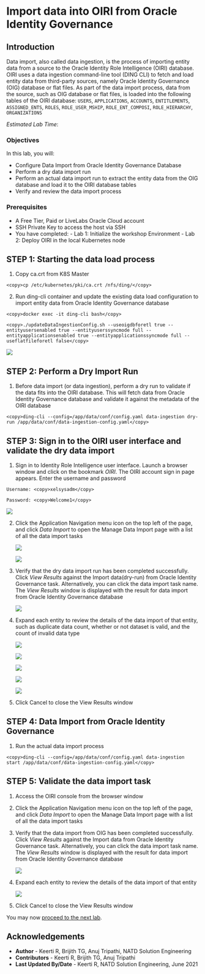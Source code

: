 # Import data into OIRI from Oracle Identity Governance

## Introduction

Data import, also called data ingestion, is the process of importing entity data from a source to the Oracle Identity Role Intelligence (OIRI) database. OIRI uses a data ingestion command-line tool (DING CLI) to fetch and load entity data from third-party sources, namely Oracle Identity Governance (OIG) database or flat files.
As part of the data import process, data from the source, such as OIG database or flat files, is loaded into the following tables of the OIRI database:
`USERS`, `APPLICATIONS`, `ACCOUNTS`, `ENTITLEMENTS`, `ASSIGNED_ENTS`, `ROLES`, `ROLE_USER_MSHIP`, `ROLE_ENT_COMPOSI`, `ROLE_HIERARCHY`, `ORGANIZATIONS`

*Estimated Lab Time*:

### Objectives

In this lab, you will:
* Configure Data Import from Oracle Identity Governance Database
* Perform a dry data import run
* Perform an actual data import run to extract the entity data from the OIG database and load it to the OIRI database tables
* Verify and review the data import process

### Prerequisites

* A Free Tier, Paid or LiveLabs Oracle Cloud account
* SSH Private Key to access the host via SSH
* You have completed:
      - Lab 1: Initialize the workshop Environment
      - Lab 2: Deploy OIRI in the local Kubernetes node

## **STEP 1:** Starting the data load process

1. Copy ca.crt from K8S Master

  ```
  <copy>cp /etc/kubernetes/pki/ca.crt /nfs/ding/</copy>
  ```

2. Run ding-cli container and update the existing data load configuration to import entity data from Oracle Identity Governance database

  ```
  <copy>docker exec -it ding-cli bash</copy>
  ```
  ```
  <copy>./updateDataIngestionConfig.sh --useoigdbforetl true --entityusersenabled true --entityuserssyncmode full --entityapplicationsenabled true --entityapplicationssyncmode full --useflatfileforetl false</copy>
  ```


  ![](images/1-data-load.png)


## **STEP 2:** Perform a Dry Import Run

1. Before data import (or data ingestion), perform a dry run to validate if the data fits into the OIRI database. This will fetch data from Oracle Identity Governance database and validate it against the metadata of the OIRI database

  ```
  <copy>ding-cli --config=/app/data/conf/config.yaml data-ingestion dry-run /app/data/conf/data-ingestion-config.yaml</copy>
  ```

## **STEP 3:** Sign in to the OIRI user interface and validate the dry data import

1. Sign in to Identity Role Intelligence user interface. Launch a browser window and click on the bookmark *OIRI*. The OIRI account sign in page appears. Enter the username and password

  ```
  Username: <copy>xelsysadm</copy>
  ```
  ```
  Password: <copy>Welcome1</copy>
  ```


  ![](images/2-oiri.png)



2. Click the Application Navigation menu icon on the top left of the page, and click *Data Import* to open the Manage Data Import page with a list of all the data import tasks

    ![](images/3-data-import.png)

    ![](images/4-data-import.png)    


3. Verify that the dry data import run has been completed successfully. Click *View Results* against the Import data(dry-run) from Oracle Identity Governance task. Alternatively, you can click the data import task name. The *View Results* window is displayed with the result for data import from Oracle Identity Governance database

    ![](images/5-data-import.png)


4. Expand each entity to review the details of the data import of that entity, such as duplicate data count, whether or not dataset is valid, and the count of invalid data type

    ![](images/6-data-import.png)

    ![](images/7-data-import.png)

    ![](images/8-data-import.png)

    ![](images/9-data-import.png)

    ![](images/10-data-import.png)

5. Click Cancel to close the View Results window



## **STEP 4:** Data Import from Oracle Identity Governance

1. Run the actual data import process

  ```
  <copy>ding-cli --config=/app/data/conf/config.yaml data-ingestion start /app/data/conf/data-ingestion-config.yaml</copy>
  ```

## **STEP 5:** Validate the data import task

1. Access the OIRI console from the browser window

2. Click the Application Navigation menu icon on the top left of the page, and click *Data Import* to open the Manage Data Import page with a list of all the data import tasks

3. Verify that the data import from OIG has been completed successfully. Click *View Results* against the Import data from Oracle Identity Governance task. Alternatively, you can click the data import task name. The *View Results* window is displayed with the result for data import from Oracle Identity Governance database

    ![](images/11-data-import.png)

4. Expand each entity to review the details of the data import of that entity

    ![](images/12-data-import.png)

5. Click Cancel to close the View Results window



You may now [proceed to the next lab](#next).

## Acknowledgements
* **Author** - Keerti R, Brijith TG, Anuj Tripathi, NATD Solution Engineering
* **Contributors** -  Keerti R, Brijith TG, Anuj Tripathi
* **Last Updated By/Date** - Keerti R, NATD Solution Engineering, June 2021
